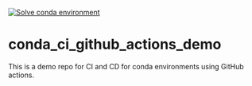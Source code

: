 [![Solve conda environment](https://github.com/kalilamali/conda_ci_github_actions_demo/actions/workflows/solve_conda_env.yml/badge.svg)](https://github.com/kalilamali/conda_ci_github_actions_demo/actions/workflows/solve_conda_env.yml)

# conda_ci_github_actions_demo
This is a demo repo for CI and CD for conda environments using GitHub actions.
